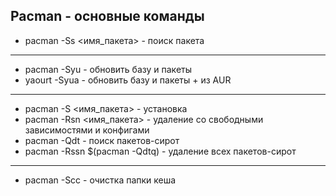 ## Pacman - основные команды

* pacman -Ss <имя_пакета> - поиск пакета
****
* pacman -Syu - обновить базу и пакеты
* yaourt -Syua - обновить базу и пакеты + из AUR
****
* pacman -S <имя_пакета> - установка
* pacman -Rsn <имя_пакета> - удаление со свободными зависимостями и конфигами
* pacman -Qdt - поиск пакетов-сирот
* pacman -Rssn $(pacman -Qdtq) - удаление всех пакетов-сирот
****
* pacman -Scc - очистка папки кеша
